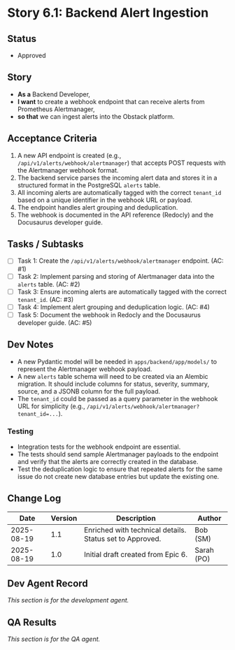 # Story 6.1: Backend Alert Ingestion

## Status
- Approved

## Story
- **As a** Backend Developer,
- **I want** to create a webhook endpoint that can receive alerts from Prometheus Alertmanager,
- **so that** we can ingest alerts into the Obstack platform.

## Acceptance Criteria
1.  A new API endpoint is created (e.g., `/api/v1/alerts/webhook/alertmanager`) that accepts POST requests with the Alertmanager webhook format.
2.  The backend service parses the incoming alert data and stores it in a structured format in the PostgreSQL `alerts` table.
3.  All incoming alerts are automatically tagged with the correct `tenant_id` based on a unique identifier in the webhook URL or payload.
4.  The endpoint handles alert grouping and deduplication.
5.  The webhook is documented in the API reference (Redocly) and the Docusaurus developer guide.

## Tasks / Subtasks
- [ ] Task 1: Create the `/api/v1/alerts/webhook/alertmanager` endpoint. (AC: #1)
- [ ] Task 2: Implement parsing and storing of Alertmanager data into the `alerts` table. (AC: #2)
- [ ] Task 3: Ensure incoming alerts are automatically tagged with the correct `tenant_id`. (AC: #3)
- [ ] Task 4: Implement alert grouping and deduplication logic. (AC: #4)
- [ ] Task 5: Document the webhook in Redocly and the Docusaurus developer guide. (AC: #5)

## Dev Notes
- A new Pydantic model will be needed in `apps/backend/app/models/` to represent the Alertmanager webhook payload.
- A new `alerts` table schema will need to be created via an Alembic migration. It should include columns for status, severity, summary, source, and a JSONB column for the full payload.
- The `tenant_id` could be passed as a query parameter in the webhook URL for simplicity (e.g., `/api/v1/alerts/webhook/alertmanager?tenant_id=...`).

### Testing
- Integration tests for the webhook endpoint are essential.
- The tests should send sample Alertmanager payloads to the endpoint and verify that the alerts are correctly created in the database.
- Test the deduplication logic to ensure that repeated alerts for the same issue do not create new database entries but update the existing one.

## Change Log
| Date | Version | Description | Author |
| --- | --- | --- | --- |
| 2025-08-19 | 1.1 | Enriched with technical details. Status set to Approved. | Bob (SM) |
| 2025-08-19 | 1.0 | Initial draft created from Epic 6. | Sarah (PO) |

## Dev Agent Record
*This section is for the development agent.*

## QA Results
*This section is for the QA agent.*

